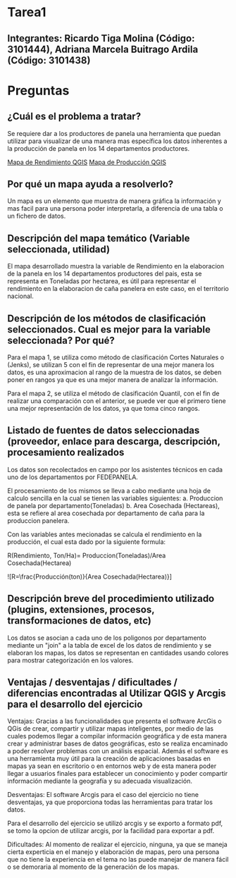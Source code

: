 # Tarea1
## Integrantes: Ricardo Tiga Molina (Código: 3101444), Adriana Marcela Buitrago Ardila (Código: 3101438)

# Preguntas
## ¿Cuál es el problema a tratar? 
Se requiere dar a los productores de panela una herramienta que puedan utilizar para visualizar de una manera mas específica los datos inherentes a la producción de panela en los 14 departamentos productores.

[Mapa de Rendimiento QGIS](https://github.com/adrianambuitragoa/Cartografia_Web_Ricardo_Adriana/blob/master/Rendimiento_Colombia.pdf)
[Mapa de Producción QGIS](https://github.com/adrianambuitragoa/Cartografia_Web_Ricardo_Adriana/blob/master/Rendimiento_Colombia2.pdf)


## Por qué un mapa ayuda a resolverlo?
Un mapa es un elemento que muestra de manera gráfica la información y mas facil para una persona poder interpretarla, a diferencia de una tabla o un fichero de datos.

## Descripción del mapa temático (Variable seleccionada, utilidad)
El mapa desarrollado muestra la variable de Rendimiento en la elaboracion de la panela en los 14 departamentos productores del pais, esta se representa en Toneladas por hectarea, es útil para representar el rendimiento en la elaboracion de caña panelera en este caso, en el territorio nacional.

## Descripción de los métodos de clasificación seleccionados. Cual es mejor para la variable seleccionada? Por qué?
Para el mapa 1, se utiliza como método de clasificación Cortes Naturales o (Jenks), se utilizan 5 con el fin de representar de una mejor manera los datos, es una aproximacion al rango de la muestra de los datos, se deben poner en rangos ya que es una mejor manera de analizar la información.

Para el mapa 2, se utiliza el método de clasificación Quantil, con el fin de realizar una comparación con el anterior, se puede  ver que el primero tiene una mejor representación de los datos, ya que toma cinco rangos.

## Listado de fuentes de datos seleccionadas (proveedor, enlace para descarga, descripción, procesamiento realizados
Los datos son recolectados en campo por los asistentes técnicos en cada uno de los departamentos por FEDEPANELA.

El procesamiento de los mismos se lleva a cabo mediante una hoja de calculo sencilla en la cual se tienen las variables siguientes:
a. Produccion de  panela por departamento(Toneladas)
b. Area Cosechada (Hectareas), esta se refiere al area cosechada por departamento de caña para la produccion panelera.

Con las variables antes mecionadas se calcula el rendimiento en la producción, el cual esta dado por la siguiente formula: 

R(Rendimiento, Ton/Ha)= Produccion(Toneladas)/Area Cosechada(Hectarea)

![R=\frac{Producción(ton)}{Area Cosechada(Hectarea)}]

## Descripción breve del procedimiento utilizado (plugins, extensiones, procesos, transformaciones de datos, etc)
Los datos se asocian a cada uno de los poligonos por departamento mediante un "join" a la tabla de excel de los datos de rendimiento y se elaboran los mapas, los datos se representan en cantidades usando colores para mostrar categorización en los valores.

## Ventajas / desventajas / dificultades / diferencias encontradas al Utilizar QGIS y Arcgis para el desarrollo del ejercicio 

Ventajas: 
Gracias a las funcionalidades que presenta el software ArcGis o QGis de crear, compartir y utilizar mapas inteligentes, por medio de las cuales podemos llegar a compilar información geográfica y de esta manera crear y administrar bases de datos geográficas, esto se realiza encaminado a poder resolver problemas con un análisis espacial. Además el software es una herramienta muy útil para la  creación de aplicaciones basadas en mapas ya sean en escritorio o en entornos web y de esta manera poder llegar a usuarios finales para establecer un conocimiento y poder compartir  información mediante la geografía y su adecuada  visualización.

Desventajas: El software Arcgis para el caso del ejercicio no tiene desventajas, ya que proporciona todas las herramientas para tratar los datos.

Para el desarrollo del ejercicio se utilizó arcgis y se exporto a formato pdf, se tomo la opcion de utilizar arcgis, por la facilidad para exportar a pdf.

Dificultades: Al momento de realizar el ejercicio, ninguna, ya que se maneja cierta experticia en el manejo y elaboración de mapas, pero una persona que no tiene la experiencia en el tema no las puede manejar de manera fácil o se demoraria al momento de la generación de los mapas.
